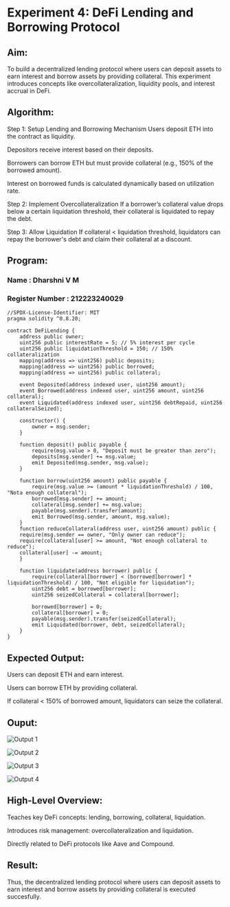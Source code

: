 # Experiment 4: DeFi Lending and Borrowing Protocol
## Aim:
To build a decentralized lending protocol where users can deposit assets to earn interest and borrow assets by providing collateral. This experiment introduces concepts like overcollateralization, liquidity pools, and interest accrual in DeFi.

## Algorithm:
Step 1: Setup Lending and Borrowing Mechanism Users deposit ETH into the contract as liquidity.

Depositors receive interest based on their deposits.

Borrowers can borrow ETH but must provide collateral (e.g., 150% of the borrowed amount).

Interest on borrowed funds is calculated dynamically based on utilization rate.

Step 2: Implement Overcollateralization If a borrower’s collateral value drops below a certain liquidation threshold, their collateral is liquidated to repay the debt.

Step 3: Allow Liquidation If collateral < liquidation threshold, liquidators can repay the borrower's debt and claim their collateral at a discount.

## Program:
### Name : Dharshni V M
### Register Number : 212223240029
```
//SPDX-License-Identifier: MIT
pragma solidity ^0.8.20;

contract DeFiLending {
    address public owner;
    uint256 public interestRate = 5; // 5% interest per cycle
    uint256 public liquidationThreshold = 150; // 150% collateralization
    mapping(address => uint256) public deposits;
    mapping(address => uint256) public borrowed;
    mapping(address => uint256) public collateral;

    event Deposited(address indexed user, uint256 amount);
    event Borrowed(address indexed user, uint256 amount, uint256 collateral);
    event Liquidated(address indexed user, uint256 debtRepaid, uint256 collateralSeized);

    constructor() {
        owner = msg.sender;
    }

    function deposit() public payable {
        require(msg.value > 0, "Deposit must be greater than zero");
        deposits[msg.sender] += msg.value;
        emit Deposited(msg.sender, msg.value);
    }

    function borrow(uint256 amount) public payable {
        require(msg.value >= (amount * liquidationThreshold) / 100, "Nota enough collateral");
        borrowed[msg.sender] += amount;
        collateral[msg.sender] += msg.value;
        payable(msg.sender).transfer(amount);
        emit Borrowed(msg.sender, amount, msg.value);
    }
    function reduceCollateral(address user, uint256 amount) public {
    require(msg.sender == owner, "Only owner can reduce");
    require(collateral[user] >= amount, "Not enough collateral to reduce");
    collateral[user] -= amount;
    }

    function liquidate(address borrower) public {
        require(collateral[borrower] < (borrowed[borrower] * liquidationThreshold) / 100, "Not eligible for liquidation");
        uint256 debt = borrowed[borrower];
        uint256 seizedCollateral = collateral[borrower];

        borrowed[borrower] = 0;
        collateral[borrower] = 0;
        payable(msg.sender).transfer(seizedCollateral);
        emit Liquidated(borrower, debt, seizedCollateral);
    }
}
```
## Expected Output:
Users can deposit ETH and earn interest.

Users can borrow ETH by providing collateral.

If collateral < 150% of borrowed amount, liquidators can seize the collateral.
## Ouput:

![Output 1](https://github.com/user-attachments/assets/a05f1ab4-b55b-4d05-9e18-a5567d4d4c55)

![Output 2](https://github.com/user-attachments/assets/7cc12720-2269-4a4a-839a-48d5218d1ab0)

![Output 3](https://github.com/user-attachments/assets/3e951852-35d1-4759-86f3-0d6796a38e2d)

![Output 4](https://github.com/user-attachments/assets/3b477e07-a1c3-49ba-8da5-761a62f131c8)

## High-Level Overview:
Teaches key DeFi concepts: lending, borrowing, collateral, liquidation.

Introduces risk management: overcollateralization and liquidation.

Directly related to DeFi protocols like Aave and Compound.

## Result:
Thus, the decentralized lending protocol where users can deposit assets to earn interest and borrow assets by providing collateral is executed succesfully.

